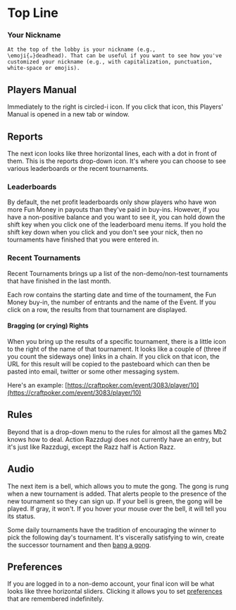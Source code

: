 # Top Line

### Your Nickname

```{=tex}
At the top of the lobby is your nickname (e.g.,
\emoji{☕}deadhead). That can be useful if you want to see how you've
customized your nickname (e.g., with capitalization, punctuation,
white-space or emojis).
```

## Players Manual

Immediately to the right is circled-i icon.  If you click that icon,
this Players' Manual is opened in a new tab or window.

## Reports

The next icon looks like three horizontal lines, each with a dot
in front of them.  This is the reports drop-down icon. It's where
you can choose to see various leaderboards or the recent tournaments.

### Leaderboards

By default, the net profit leaderboards only show
players who have won more Fun Money in payouts than they've paid in
buy-ins. However, if you have a non-positive balance and you want to
see it, you can hold down the shift key when you click one of the
leaderboard menu items.  If you hold the shift key down when you click
and you don't see your nick, then no tournaments have finished that
you were entered in.

### Recent Tournaments

Recent Tournaments brings up a list of the non-demo/non-test
tournaments that have finished in the last month.

Each row contains the starting date and time of the tournament, the
Fun Money buy-in, the number of entrants and the name of the Event.
If you click on a row, the results from that tournament are displayed.

#### Bragging (or crying) Rights

When you bring up the results of a specific tournament, there is a
little icon to the right of the name of that tournament. It looks like
a couple of (three if you count the sideways one) links in a chain. If
you click on that icon, the URL for this result will be copied to the
pasteboard which can then be pasted into email, twitter or some other
messaging system.

Here's an example: [https://craftpoker.com/event/3083/player/10](https://craftpoker.com/event/3083/player/10)

## Rules

Beyond that is a drop-down menu to the rules for almost all the games
Mb2 knows how to deal.  Action Razzdugi does not currently have an
entry, but it's just like Razzdugi, except the Razz half is Action
Razz.

## Audio

The next item is a bell, which allows you to mute the gong. The gong
is rung when a new tournament is added.  That alerts people to the
presence of the new tournament so they can sign up. If your bell is
green, the gong will be played. If gray, it won't.  If you hover
your mouse over the bell, it will tell you its status.

Some daily tournaments have the tradition of encouraging the winner to
pick the following day's tournament. It's viscerally satisfying to
win, create the successor tournament and then [bang a
gong](https://www.youtube.com/watch?v=A4o4Q9sd_y4).

## Preferences

If you are logged in to a non-demo account, your final icon will be
what looks like three horizontal sliders. Clicking it allows you to
set [preferences](./preferences.html) that are remembered
indefinitely.

